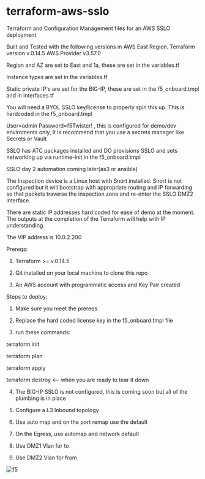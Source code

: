 # terraform-aws-sslo
Terraform and Configuration Management files for an AWS SSLO deployment 

Built and Tested with the following versions in AWS East Region.
Terraform version v.0.14.5
AWS Provider v3.57.0

Region and AZ are set to East and 1a, these are set in the variables.tf

Instance types are set in the variables.tf

Static private IP's are set for the BIG-IP, these are set in the f5_onboard.tmpl and in interfaces.tf

You will need a BYOL SSLO key/license to properly spin this up.  This is hardcoded in the f5_onboard.tmpl

User=admin Password=f5Twister! , this is configured for demo/dev enviroments only, it is recommend that you use a secrets manager like Secrets or Vault

SSLO has ATC packages installed and DO provisions SSLO and sets networking up via runtime-init in the f5_onboard.tmpl

SSLO day 2 automation coming later(as3 or ansible)

The Inspection device is a Linux host with Snort installed. Snort is not configured but it will bootstrap with appropriate routing and IP forwarding so that packets
traverse the inspection zone and re-enter the SSLO DMZ2 interface.

There are static IP addresses hard coded for ease of demo at the moment. The outputs at the completion of the Terraform will help with IP understanding.

The VIP address is 10.0.2.200



Prereqs:

1. Terraform >= v.0.14.5

2. Git installed on your local machine to clone this repo

3. An AWS account with programmatic access and Key Pair created

Steps to deploy:

1. Make sure you meet the prereqs

2. Replace the hard coded license key in the f5_onboard.tmpl file

3. run these commands:

terraform init

terraform plan

terraform apply

terraform destroy <-- when you are ready to tear it down

4. The BIG-IP SSLO is not configured, this is coming soon but all of the plumbing is in place

5. Configure a L3 Inbound topology

6. Use auto map and on the port remap use the default

7. On the Egress, use automap and network default

8. Use DMZ1 Vlan for to

9. Use DMZ2 Vlan for from

 ![f5](https://user-images.githubusercontent.com/18743780/134435723-a9216d8a-0cd7-463a-bda7-665eaaff9008.png)



